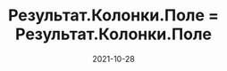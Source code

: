 ---
date: 2021-10-28
guid: 8b6193d8-797d-47a0-b4b6-cf34ff070a65
title: Результат.Колонки.Поле = Результат.Колонки.Поле
question: |
    ```bsl
    Запрос = Новый Запрос("ВЫБРАТЬ 1 КАК Поле");
    Результат = Запрос.Выполнить();
    Сообщить(Результат.Колонки.Поле = Результат.Колонки.Поле);
    ```
options:
    - Сообщит "Да"
    - Сообщит "Нет"
    - Вызовет исключение
correct: 1
explanation: |
    Какой-то баг платформы)
tags:
    - wtf
source: https://t.me/JuniorOneS/205
---
